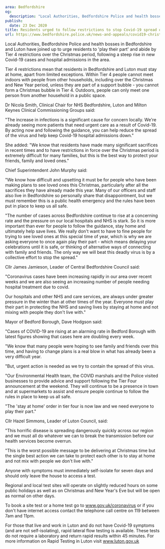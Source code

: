 ```yaml
area: Bedfordshire
og:
  description: "Local Authorities, Bedfordshire Police and health bosses in Bedfordshire and Luton have joined up to urge residents to \u2018play their part\u2019 and abide by Tier 4 restrictions over the Christmas period, following a steep rise in new Covid-19 cases and hospital admissions in the area."
publish:
  date: 23 Dec 2020
title: Residents urged to follow restrictions to stop Covid-19 spread over the Christmas Period
url: https://www.bedfordshire.police.uk/news-and-appeals/covid19-christmas-period-dec20
```

Local Authorities, Bedfordshire Police and health bosses in Bedfordshire and Luton have joined up to urge residents to 'play their part' and abide by Tier 4 restrictions over the Christmas period, following a steep rise in new Covid-19 cases and hospital admissions in the area.

Tier 4 restrictions mean that residents in Bedfordshire and Luton must stay at home, apart from limited exceptions. Within Tier 4 people cannot meet indoors with people from other households, including over the Christmas and New Year period, unless they are part of a support bubble - you cannot form a Christmas bubble in Tier 4. Outdoors, people can only meet one person from another household in a public space.

Dr Nicola Smith, Clinical Chair for NHS Bedfordshire, Luton and Milton Keynes Clinical Commissioning Groups said:

"The increase in infections is a significant cause for concern locally. We're already seeing more patients that need urgent care as a result of Covid-19. By acting now and following the guidance, you can help reduce the spread of the virus and help keep Covid-19 hospital admissions down."

She added: "We know that residents have made many significant sacrifices in recent times and to have restrictions in force over the Christmas period is extremely difficult for many families, but this is the best way to protect your friends, family and loved ones."

Chief Superintendent John Murphy said:

"We know how difficult and upsetting it must be for people who have been making plans to see loved ones this Christmas, particularly after all the sacrifices they have already made this year. Many of our officers and staff also live in Bedfordshire so personally share that disappointment, but we must remember this is a public health emergency and the rules have been put in place to keep us all safe.

"The number of cases across Bedfordshire continue to rise at a concerning rate and the pressure on our local hospitals and NHS is stark. So it is more important than ever for people to follow the guidance, stay home and ultimately help save lives. We really don't want to have to fine people for trying to see loved ones at this special time of year, which is why we are asking everyone to once again play their part - which means delaying your celebrations until it is safe, or thinking of alternative ways of connecting with family and friends. The only way we will beat this deadly virus is by a collective effort to stop the spread."

Cllr James Jamieson, Leader of Central Bedfordshire Council said:

"Coronavirus cases have been increasing rapidly in our area over recent weeks and we are also seeing an increasing number of people needing hospital treatment due to covid.

Our hospitals and other NHS and care services, are always under greater pressure in the winter than at other times of the year. Everyone must play their part in protecting the NHS and saving lives by staying at home and not mixing with people they don't live with."

Mayor of Bedford Borough, Dave Hodgson said:

"Cases of COVID-19 are rising at an alarming rate in Bedford Borough with latest figures showing that cases here are doubling every week.

"We know that many people were hoping to see family and friends over this time, and having to change plans is a real blow in what has already been a very difficult year.

"But, urgent action is needed as we try to contain the spread of this virus.

"Our Environmental Health team, the COVID marshals and the Police visited businesses to provide advice and support following the Tier Four announcement at the weekend. They will continue to be a presence in town and at supermarkets to assist and ensure people continue to follow the rules in place to keep us all safe.

"The 'stay at home' order in tier four is now law and we need everyone to play their part."

Cllr Hazel Simmons, Leader of Luton Council, said:

"This horrific disease is spreading dangerously quickly across our region and we must all do whatever we can to break the transmission before our health services become overrun.

"This is the worst possible message to be delivering at Christmas time but the single best action we can take to protect each other is to stay at home and not mix with people we don't live with."

Anyone with symptoms must immediately self-isolate for seven days and should only leave the house to access a test.

Regional and local test sites will operate on slightly reduced hours on some public holidays as well as on Christmas and New Year's Eve but will be open as normal on other days.

To book a site test or a home test go to www.gov.uk/coronavirus or if you don't have internet access contact the telephone call centre on 119 between 7am and 11pm.

For those that live and work in Luton and do not have Covid-19 symptoms (and are not self-isolating), rapid lateral flow testing is available. These tests do not require a laboratory and return rapid results within 45 minutes. For more information on Rapid Testing in Luton visit www.luton.gov.uk
